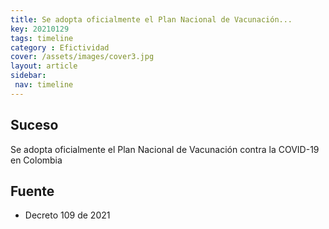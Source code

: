 ```yaml
---
title: Se adopta oficialmente el Plan Nacional de Vacunación...
key: 20210129
tags: timeline
category : Efictividad
cover: /assets/images/cover3.jpg
layout: article
sidebar:
 nav: timeline
---
```


## Suceso

Se adopta oficialmente el Plan Nacional de Vacunación contra la COVID-19 en Colombia

## Fuente
- Decreto 109 de 2021